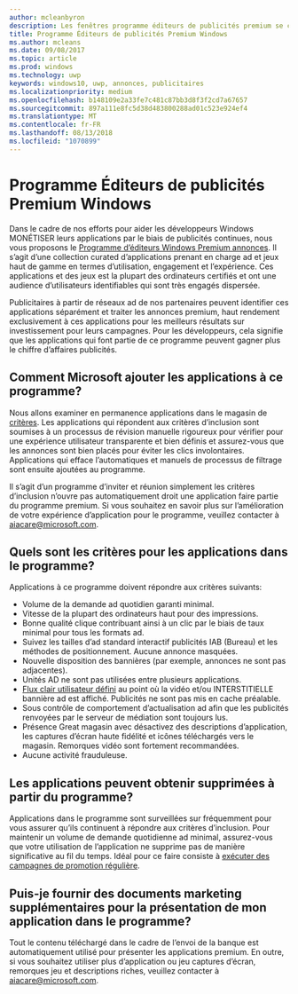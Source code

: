 ```yaml
---
author: mcleanbyron
description: Les fenêtres programme éditeurs de publicités premium se compose d’une collection d’applications prenant en charge ad ciblant avec prime, les réseaux ad partenaire curated haut rendement annonces. Les applications de ce programme sont haut de gamme en termes d’utilisation, engagement et l’expérience.
title: Programme Éditeurs de publicités Premium Windows
ms.author: mcleans
ms.date: 09/08/2017
ms.topic: article
ms.prod: windows
ms.technology: uwp
keywords: windows10, uwp, annonces, publicitaires
ms.localizationpriority: medium
ms.openlocfilehash: b148109e2a33fe7c481c87bb3d8f3f2cd7a67657
ms.sourcegitcommit: 897a111e8fc5d38d483800288ad01c523e924ef4
ms.translationtype: MT
ms.contentlocale: fr-FR
ms.lasthandoff: 08/13/2018
ms.locfileid: "1070899"
---
```

# <a name="windows-premium-ads-publishers-program"></a>Programme Éditeurs de publicités Premium Windows

Dans le cadre de nos efforts pour aider les développeurs Windows MONÉTISER leurs applications par le biais de publicités continues, nous vous proposons le [Programme d’éditeurs Windows Premium annonces](http://www.windowspremiumapps.com). Il s’agit d’une collection curated d’applications prenant en charge ad et jeux haut de gamme en termes d’utilisation, engagement et l’expérience. Ces applications et des jeux est la plupart des ordinateurs certifiés et ont une audience d’utilisateurs identifiables qui sont très engagés dispersée.

Publicitaires à partir de réseaux ad de nos partenaires peuvent identifier ces applications séparément et traiter les annonces premium, haut rendement exclusivement à ces applications pour les meilleurs résultats sur investissement pour leurs campagnes. Pour les développeurs, cela signifie que les applications qui font partie de ce programme peuvent gagner plus le chiffre d’affaires publicités.

## <a name="how-does-microsoft-add-apps-to-this-program"></a>Comment Microsoft ajouter les applications à ce programme? 

Nous allons examiner en permanence applications dans le magasin de [critères](#what-are-the-criteria-for-apps-in-the-program). Les applications qui répondent aux critères d’inclusion sont soumises à un processus de révision manuelle rigoureux pour vérifier pour une expérience utilisateur transparente et bien définis et assurez-vous que les annonces sont bien placés pour éviter les clics involontaires. Applications qui efface l’automatiques et manuels de processus de filtrage sont ensuite ajoutées au programme.

Il s’agit d’un programme d’inviter et réunion simplement les critères d’inclusion n’ouvre pas automatiquement droit une application faire partie du programme premium. Si vous souhaitez en savoir plus sur l’amélioration de votre expérience d’application pour le programme, veuillez contacter à aiacare@microsoft.com.

## <a name="what-are-the-criteria-for-apps-in-the-program"></a>Quels sont les critères pour les applications dans le programme?

Applications à ce programme doivent répondre aux critères suivants:

* Volume de la demande ad quotidien garanti minimal. 
* Vitesse de la plupart des ordinateurs haut pour des impressions. 
* Bonne qualité clique contribuant ainsi à un clic par le biais de taux minimal pour tous les formats ad. 
* Suivez les tailles d’ad standard interactif publicités IAB (Bureau) et les méthodes de positionnement. Aucune annonce masquées.
* Nouvelle disposition des bannières (par exemple, annonces ne sont pas adjacentes).
* Unités AD ne sont pas utilisées entre plusieurs applications.
* [Flux clair utilisateur défini](https://blogs.windows.com/buildingapps/2017/08/31/best-practices-using-video-ads-windows-apps/) au point où la vidéo et/ou INTERSTITIELLE bannière ad est affiché. Publicités ne sont pas mis en cache préalable. 
* Sous contrôle de comportement d’actualisation ad afin que les publicités renvoyées par le serveur de médiation sont toujours lus.
* Présence Great magasin avec désactivez des descriptions d’application, les captures d’écran haute fidélité et icônes téléchargés vers le magasin. Remorques vidéo sont fortement recommandées.
* Aucune activité frauduleuse.

## <a name="can-apps-get-removed-from-the-program"></a>Les applications peuvent obtenir supprimées à partir du programme?

Applications dans le programme sont surveillées sur fréquemment pour vous assurer qu’ils continuent à répondre aux critères d’inclusion. Pour maintenir un volume de demande quotidienne ad minimal, assurez-vous que votre utilisation de l’application ne supprime pas de manière significative au fil du temps. Idéal pour ce faire consiste à [exécuter des campagnes de promotion régulière](https://developer.microsoft.com/en-us/store/promote-your-apps).

## <a name="can-i-provide-additional-marketing-material-to-showcase-my-app-in-the-program"></a>Puis-je fournir des documents marketing supplémentaires pour la présentation de mon application dans le programme? 

Tout le contenu téléchargé dans le cadre de l’envoi de la banque est automatiquement utilisé pour présenter les applications premium. En outre, si vous souhaitez utiliser plus d’application ou jeu captures d’écran, remorques jeu et descriptions riches, veuillez contacter à aiacare@microsoft.com.
